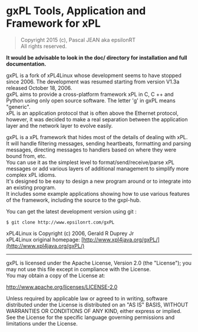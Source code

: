 # gxPL Tools, Application and Framework for xPL  
> Copyright 2015 (c), Pascal JEAN aka epsilonRT  
> All rights reserved.

**It would be advisable to look in the doc/ directory for installation 
and full documentation.**

gxPL is a fork of xPL4Linux whose development seems to have stopped 
since 2006. The development was resumed starting from version V1.3a 
released October 18, 2006.  
gxPL aims to provide a cross-platform framework xPL in C, C ++ and 
Python using only open source software. The letter 'g' in gxPL means 
"generic".  
xPL is an application protocol that is often above the Ethernet 
protocol, however, it was decided to make a real separation between 
the application layer and the network layer to evolve easily.  
 
gxPL is a xPL framework that hides most of the details of 
dealing with xPL.  It will handle filtering messages, sending 
heartbeats, formatting and parsing messages, directing messages to 
handlers based on where they were bound from, etc.  
You can use it as the simplest level to format/send/receive/parse xPL 
messages or add various layers of additional management to simplify more 
complex xPL idioms.  
It's designed to be easy to design a new program around or to 
integrate into an existing program.  
It includes some example applications showing how to use various 
features of the framework, including the source to the gxpl-hub.

You can get the latest development version using git :

    $ git clone http://www.epsilonrt.com/gxPL

xPL4Linux is Copyright (c) 2006, Gerald R Duprey Jr  
xPL4Linux original homepage: [http://www.xpl4java.org/gxPL/](http://www.xpl4java.org/gxPL/)

---
gxPL is licensed under the Apache License, Version 2.0 (the "License"); 
you may not use this file except in compliance with the License.  
You may obtain a copy of the License at:

http://www.apache.org/licenses/LICENSE-2.0 

Unless required by applicable law or agreed to in writing, software distributed
under the License is distributed on an "AS IS" BASIS, WITHOUT WARRANTIES OR
CONDITIONS OF ANY KIND, either express or implied. See the License for the
specific language governing permissions and limitations under the License.

